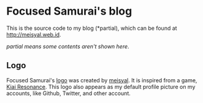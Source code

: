 # Focused Samurai's blog
This is the source code to my blog (*partial), which can be found at http://meisyal.web.id.

*partial means some contents aren't shown here*.

## Logo
Focused Samurai's [logo][logo] was created by [meisyal][meisyal]. It is inspired from a game, [Kiai Resonance][kiairesonance]. This logo also appears as my default profile picture on my accounts, like Github, Twitter, and other account. 

[logo]: https://github.com/meisyal/meisyal.web.id/blob/master/images/focused-samurai.png
[meisyal]: https://github.com/meisyal
[kiairesonance]: http://www.kiairesonance.com/
